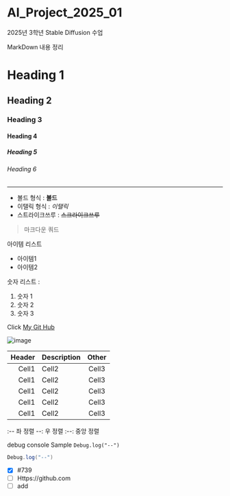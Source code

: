 # AI_Project_2025_01
2025년 3학년 Stable Diffusion 수업

MarkDown 내용 정리

<!-- Heading -->

# Heading 1
## Heading 2
### Heading 3
#### Heading 4
##### Heading 5
###### Heading 6

<!-- Line -->

---

<!-- Text attributes -->

+ 볼드 형식 : **볼드**
+ 이탤릭 형식 : *이탤릭*
+ 스트라이크쓰루 : ~~스크라이크쓰루~~

<!-- Quote -->
> 마크다운 쿼드

<!-- Bullet List -->
아이템 리스트
* 아이템1
* 아이템2

<!-- Nubered List-->
숫자 리스트 :
1. 숫자 1
2. 숫자 2
3. 숫자 3

<!-- Link -->
Click [My Git Hub]()

<!-- Image -->
![image]()

<!-- Table -->

|Header|Description|Other|
|--:|:--|:--:|
|Cell1|Cell2|Cell3|
|Cell1|Cell2|Cell3|
|Cell1|Cell2|Cell3|
|Cell1|Cell2|Cell3|
|Cell1|Cell2|Cell3|

:-- 좌 정렬
--: 우 정렬
:--: 중앙 정렬

<!-- Code -->

debug console Sample `Debug.log("--")`

```C#
Debug.log("--")
```

<!-- TodoList -->
- [X] #739
- [ ] Https://github.com
- [ ] add